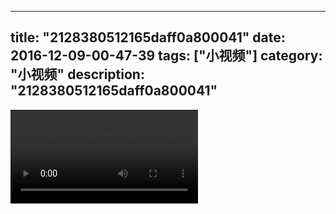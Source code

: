 
---
title: "2128380512165daff0a800041"
date: 2016-12-09-00-47-39
tags: ["小视频"]
category: "小视频"
description: "2128380512165daff0a800041"
---
<video src="http://ohtsqip0g.bkt.clouddn.com/2128380512165daff0a800041.mp4" controls="controls"></video>
